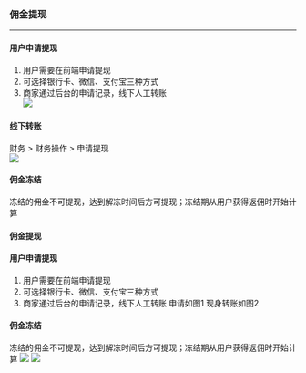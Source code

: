 ### **佣金提现**

* * *

#### **用户申请提现**

1.  用户需要在前端申请提现
2.  可选择银行卡、微信、支付宝三种方式
3.  商家通过后台的申请记录，线下人工转账  
    ![](https://img.kancloud.cn/62/82/6282b5483bb9a84e8054091065ef9083_1327x721.png)

#### **线下转账**

财务 > 财务操作 > 申请提现  
![](https://img.kancloud.cn/76/39/763997c2964fdb4fe93618b92b77a282_1515x646.png)

#### **佣金冻结**

冻结的佣金不可提现，达到解冻时间后方可提现；冻结期从用户获得返佣时开始计算

#### 佣金提现
#### **用户申请提现**
1.  用户需要在前端申请提现
2.  可选择银行卡、微信、支付宝三种方式
3.  商家通过后台的申请记录，线下人工转账  申请如图1 现身转账如图2

#### **佣金冻结**
冻结的佣金不可提现，达到解冻时间后方可提现；冻结期从用户获得返佣时开始计算
![](https://cdn.jsdelivr.net/gh/xbdazz/mypic/img/202112231546189.png)
![](https://cdn.jsdelivr.net/gh/xbdazz/mypic/img/202112231546190.png)